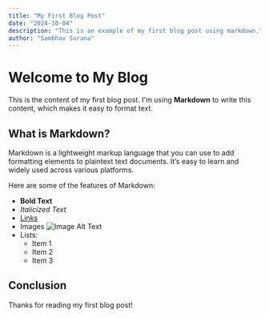 ```yaml
---
title: "My First Blog Post"
date: "2024-10-04"
description: "This is an example of my first blog post using markdown."
author: "Sambhav Surana"
---
```


# Welcome to My Blog

This is the content of my first blog post. I'm using **Markdown** to write this content, which makes it easy to format text.

## What is Markdown?

Markdown is a lightweight markup language that you can use to add formatting elements to plaintext text documents. It’s easy to learn and widely used across various platforms.

Here are some of the features of Markdown:
- **Bold Text**
- *Italicized Text*
- [Links](https://example.com)
- Images ![Image Alt Text](https://via.placeholder.com/150)
- Lists:
  - Item 1
  - Item 2
  - Item 3

## Conclusion

Thanks for reading my first blog post!
